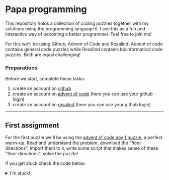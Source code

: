 # Papa programming

This repository holds a collection of coding puzzles together with my solutions using the programming language `R`. I see this as a fun and interactive way of becoming a better programmer. Feel free to join me!

For this we'll be using Github, Advent of Code and Rosalind. Advent of code contains general code puzzles while Rosalind contains bioinformatical code puzzles. Both are equal challenging!

### Preparations

Before we start, complete these tasks:

1. create an account on [github](https://github.com)
2. create an account on [advent of code](https://adventofcode.com) (here you can use your github login)
3. create an account on [rosalind](https://rosalind.info/) (here you can use your github login)

---

## First assignment

For the first puzzle we'll be using the [advent of code day 1 puzzle](https://adventofcode.com/2015/day/1), a perfect warm-up. Read and understand the problem, download the "floor directions", import them to `R`, write some script that makes sense of these "floor directions", solve the puzzle!

If you get stuck check the code below:

<details>

<summary>I'm stuck!</summary>

In order to solve this problem we need to understand some programming concepts: (1) vectors and (2) elements.

A `vector` is like a sentence, _"Hi, I like to swim and sunbath!"_, one dimentional. Reads right to left. Every step (or character) in a `vector` is an `element` and(!) has a unique adress:

```
$ Hi, I like to swim and sunbath!

elements H i , I l i k e t  o  s  w  i  m  a  n  d  s  u  n  b  a  t  h  !
adresses 1 2 3 4 5 6 7 8 9 10 11 12 13 14 15 16 17 18 19 20 21 22 23 24 25
```

>In some programming languages, like `python`, the first element starts with a `0`. Naturally, in `R`, the first element starts on `1`.

The first part of the puzzle requires us to:

1. Save the given vector. In order to follow the code below, be sure to save the vector as `advent_of_code_2015_day1.txt` inside a folder called `puzzle1`

```
# folder structure
project/
`-- puzzle1/
    `-- advent_of_code_2015_day1.txt
```

2. Open `R` / `Rstudio`, preferrably inside the `project/` folder, this will ensure the working directory is correct.
3. Inside R, import the text file

```r
# Import the text file
textfile <- readLines("puzzle1/advent_of_code_2015_day1.txt")

# inspect the variable textfile
print(textfile)

#> textfile
#[1] "()(((()))(((())(()(()((((((()(()(((( ... "
```

4. Currently, the the textfile is a very long string, a vector with one element (the string). To split up the string into elements use the function `strsplit()`

```r
vec <- strsplit(x = textfile, split = "")[[1]]

# inspect the vector
print(vec)
#[[1]]
#  [1] "(" ")" "(" "(" "(" "(" ")" ")" ")" "(" "(" ")" "(" ")" "(" ")" "(" "("
```

5. `strsplit()` return a list, either `unlist` or chose the first element in the list `[[1]]`

```r
# both gives the same result
#vec <- unlist(vec)
#vec <- vec[[1]]
```

6. In order to solve the puzzle and find the correct floor, replace the "(" with +1 and ")" with -1. For this use the function `gsub()`. `gsub()` basically means _global-substitution_ and replaces the give `pattern` with the `replacement` globally. Note, to tell R to find "(" we need to add two backslashes (`\\`) because `pattern` takes in a [regular expression](https://en.wikipedia.org/wiki/Regular_expression) and `\\` are read as escapes. This is because "(" and ")" are both use by regular expressions (more on that later).

```r
vec <- gsub(pattern = "\\(", replacement = 1, x = vec)
vec <- gsub(pattern = "\\)", replacement = -1, x = vec)

#head(vec)
#[1] "1" "-1" "1" "1" "1" "1"
```

7. Now, lets sum up this long vector and we should have the correct floor for santa

```r
# first make all the elements in the vector into numerical
vec <- as.numeric(vec)
floor <- sum(vec)

print(floor) # success
```

#### The final code

```R
textfile <- readLines("puzzle1/advent_of_code_2015_day1.txt")

vec <- strsplit(x = textfile, split = "")[[1]]
vec <- gsub(pattern = "\\(", replacement = 1, x = vec)
vec <- gsub(pattern = "\\)", replacement = -1, x = vec)

vec <- as.numeric(vec)
floor <- sum(vec)

print(floor)
```

</details>

<!--

```r
# we start on floor number 0
floor <- 0

for ( index in seq_along(vec) ){
  floor <- vec[index] + floor

  if ( floor == -1 ) {
    print(index)

    # we found our index, we can not stop the for loop earlier
    break
  }
}
```




+ papa-programming
  + first assignment
  + quarto sida per problem? 
  + [githubaction renderar html](https://github.com/quarto-dev/quarto-actions)

-->